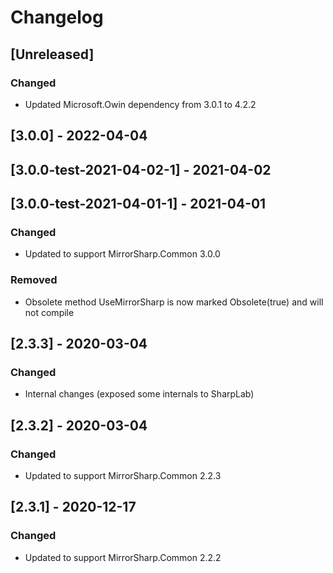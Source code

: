 # Changelog

## [Unreleased]

### Changed
- Updated Microsoft.Owin dependency from 3.0.1 to 4.2.2

## [3.0.0] - 2022-04-04
## [3.0.0-test-2021-04-02-1] - 2021-04-02
## [3.0.0-test-2021-04-01-1] - 2021-04-01

### Changed
- Updated to support MirrorSharp.Common 3.0.0

### Removed
- Obsolete method UseMirrorSharp is now marked Obsolete(true) and will not compile

## [2.3.3] - 2020-03-04

### Changed
- Internal changes (exposed some internals to SharpLab)

## [2.3.2] - 2020-03-04

### Changed
- Updated to support MirrorSharp.Common 2.2.3

## [2.3.1] - 2020-12-17

### Changed
- Updated to support MirrorSharp.Common 2.2.2